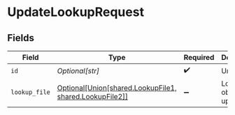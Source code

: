 # UpdateLookupRequest


## Fields

| Field                                                                                            | Type                                                                                             | Required                                                                                         | Description                                                                                      |
| ------------------------------------------------------------------------------------------------ | ------------------------------------------------------------------------------------------------ | ------------------------------------------------------------------------------------------------ | ------------------------------------------------------------------------------------------------ |
| `id`                                                                                             | *Optional[str]*                                                                                  | :heavy_check_mark:                                                                               | Unique ID                                                                                        |
| `lookup_file`                                                                                    | [Optional[Union[shared.LookupFile1, shared.LookupFile2]]](undefined/models/shared/lookupfile.md) | :heavy_minus_sign:                                                                               | LookupFile object to be updated                                                                  |